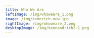 ```yaml
---
title: Who We Are
leftImage: /img/whoweare_1.png
image: /img/kennrich-new.jpg
rightImage: /img/whoweare_2.png
desktopImage: /img/kennandrich2-1.png
---
```

